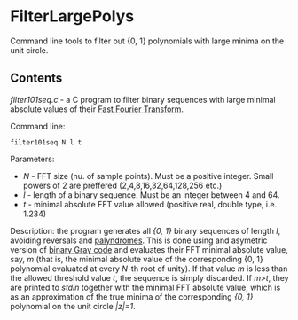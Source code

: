 # FilterLargePolys
Command line tools to filter out {0, 1} polynomials with large minima on the unit circle.

## Contents

*filter101seq.c* - a C program to filter binary sequences with large minimal absolute values of their [Fast Fourier Transform](https://en.wikipedia.org/wiki/Fast_Fourier_transform).

Command line:

`filter101seq N l t`

Parameters:

- *N* - FFT size (nu. of sample points). Must be a positive integer. Small powers of 2 are preffered (2,4,8,16,32,64,128,256 etc.)
- *l* - length of a binary sequence. Must be an integer between 4 and 64.
- *t* - minimal absolute FFT value allowed (positive real, double type, i.e. 1.234)

Description: the program generates all *{0, 1}* binary sequences of length *l*, avoiding reversals and [palyndromes](https://en.wikipedia.org/wiki/Palindrome/). This is done using and asymetric version of [binary Gray code](https://en.wikipedia.org/wiki/Gray_code/) and evaluates their FFT minimal absolute value, say, *m* (that is, the minimal absolute value of the corresponding {0, 1} polynomial evaluated at every *N*-th root of unity). If that value *m* is less than the allowed threshold value *t*, the sequence is simply discarded. If *m>t*, they are printed to *stdin* together with the minimal FFT absolute value, which is as an approximation of the true minima of the corresponding *{0, 1}* polynomial on the unit circle *|z|=1*.
